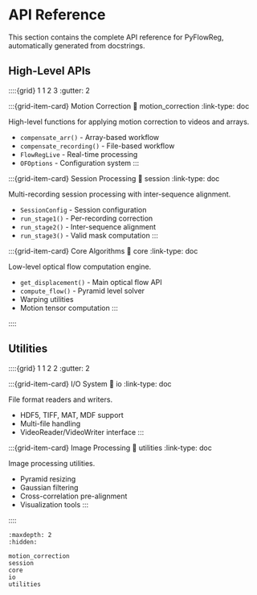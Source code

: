 # API Reference

This section contains the complete API reference for PyFlowReg, automatically generated from docstrings.

## High-Level APIs

::::{grid} 1 1 2 3
:gutter: 2

:::{grid-item-card} Motion Correction
:link: motion_correction
:link-type: doc

High-level functions for applying motion correction to videos and arrays.
- `compensate_arr()` - Array-based workflow
- `compensate_recording()` - File-based workflow
- `FlowRegLive` - Real-time processing
- `OFOptions` - Configuration system
:::

:::{grid-item-card} Session Processing
:link: session
:link-type: doc

Multi-recording session processing with inter-sequence alignment.
- `SessionConfig` - Session configuration
- `run_stage1()` - Per-recording correction
- `run_stage2()` - Inter-sequence alignment
- `run_stage3()` - Valid mask computation
:::

:::{grid-item-card} Core Algorithms
:link: core
:link-type: doc

Low-level optical flow computation engine.
- `get_displacement()` - Main optical flow API
- `compute_flow()` - Pyramid level solver
- Warping utilities
- Motion tensor computation
:::

::::

## Utilities

::::{grid} 1 1 2 2
:gutter: 2

:::{grid-item-card} I/O System
:link: io
:link-type: doc

File format readers and writers.
- HDF5, TIFF, MAT, MDF support
- Multi-file handling
- VideoReader/VideoWriter interface
:::

:::{grid-item-card} Image Processing
:link: utilities
:link-type: doc

Image processing utilities.
- Pyramid resizing
- Gaussian filtering
- Cross-correlation pre-alignment
- Visualization tools
:::

::::

```{toctree}
:maxdepth: 2
:hidden:

motion_correction
session
core
io
utilities
```
